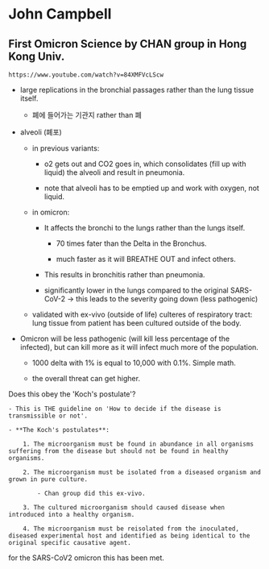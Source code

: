 # John Campbell
## First Omicron Science by **CHAN group** in Hong Kong Univ.
```
https://www.youtube.com/watch?v=84XMFVcLScw
```

 - large replications in the bronchial passages rather than the lung tissue itself.

    - 폐에 들어가는 기관지 rather than 폐

- alveoli (폐포)

    - in previous variants:
    
        - o2 gets out and CO2 goes in, which consolidates (fill up with liquid) the alveoli and result in pneumonia.

        - note that alveoli has to be emptied up and work with oxygen, not liquid.

    - in omicron:

        - It affects the bronchi to the lungs rather than the lungs itself.
        
            - 70 times fater than the Delta in the Bronchus.

            - much faster as it will BREATHE OUT and infect others.
        
        - This results in bronchitis rather than pneumonia.
        
        - significantly lower in the lungs compared to the original SARS-CoV-2 -> this leads to the severity going down (less pathogenic)
                
    - validated with ex-vivo (outside of life) culteres of respiratory tract: lung tissue from patient has been cultured outside of the body.

- Omicron will be less pathogenic (will kill less percentage of the infected), but can kill more as it will infect much more of the population.

    - 1000 delta with 1% is equal to 10,000 with 0.1%. Simple math.

    - the overall threat can get higher.

Does this obey the 'Koch's postulate'?

    - This is THE guideline on 'How to decide if the disease is transmissible or not'.

    - **The Koch's postulates**:

        1. The microorganism must be found in abundance in all organisms suffering from the disease but should not be found in healthy organisms.

        2. The microorganism must be isolated from a diseased organism and grown in pure culture.

            - Chan group did this ex-vivo.

        3. The cultured microorganism should caused disease when introduced into a healthy organism.

        4. The microorganism must be reisolated from the inoculated, diseased experimental host and identified as being identical to the original specific causative agent.

for the SARS-CoV2 omicron this has been met.